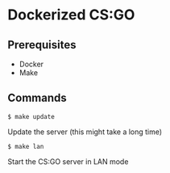 # Dockerized CS:GO

## Prerequisites

- Docker
- Make

## Commands

`$ make update`

Update the server (this might take a long time)

`$ make lan`

Start the CS:GO server in LAN mode
